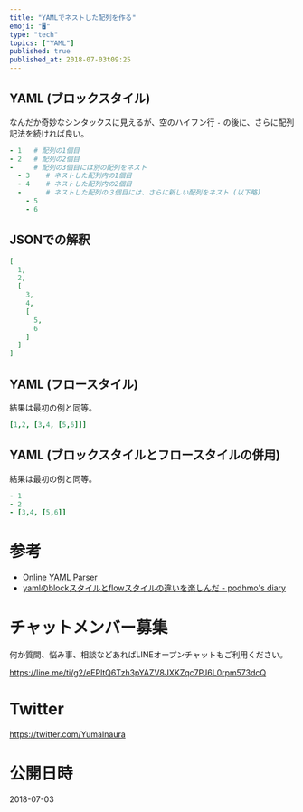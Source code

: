 ```yaml
---
title: "YAMLでネストした配列を作る"
emoji: "🖥"
type: "tech"
topics: ["YAML"]
published: true
published_at: 2018-07-03t09:25
---
```


## YAML (ブロックスタイル)

なんだか奇妙なシンタックスに見えるが、空のハイフン行 `-` の後に、さらに配列記法を続ければ良い。

```yaml
- 1   # 配列の1個目
- 2   # 配列の2個目
-     # 配列の3個目には別の配列をネスト
  - 3    # ネストした配列内の1個目
  - 4    # ネストした配列内の2個目
  -      # ネストした配列の３個目には、さらに新しい配列をネスト (以下略)
    - 5
    - 6
```


## JSONでの解釈

```json
[
  1, 
  2, 
  [
    3, 
    4, 
    [
      5, 
      6
    ]
  ]
]
```

## YAML (フロースタイル)

結果は最初の例と同等。

```yaml
[1,2, [3,4, [5,6]]]
```

## YAML (ブロックスタイルとフロースタイルの併用)

結果は最初の例と同等。

```yaml
- 1
- 2
- [3,4, [5,6]]
```


# 参考

- [Online YAML Parser](http://yaml-online-parser.appspot.com/)
- [yamlのblockスタイルとflowスタイルの違いを楽しんだ - podhmo's diary](https://pod.hatenablog.com/entry/2017/04/20/235402)








<!-- Update From Qiita API -->

# チャットメンバー募集


何か質問、悩み事、相談などあればLINEオープンチャットもご利用ください。

https://line.me/ti/g2/eEPltQ6Tzh3pYAZV8JXKZqc7PJ6L0rpm573dcQ





# Twitter


https://twitter.com/YumaInaura


<!-- Update From Qiita API -->



# 公開日時

2018-07-03
